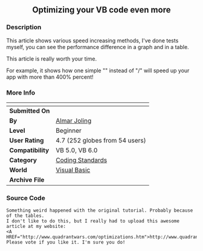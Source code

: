 ﻿<div align="center">

## Optimizing your VB code even more


</div>

### Description

This article shows various speed increasing methods, I've done tests myself, you can see the performance difference in a graph and in a table.

This article is really worth your time.

For example, it shows how one simple "\" instead of "/" will speed up your app with more than 400% percent!
 
### More Info
 


<span>             |<span>
---                |---
**Submitted On**   |
**By**             |[Almar Joling](https://github.com/Planet-Source-Code/PSCIndex/blob/master/ByAuthor/almar-joling.md)
**Level**          |Beginner
**User Rating**    |4.7 (252 globes from 54 users)
**Compatibility**  |VB 5\.0, VB 6\.0
**Category**       |[Coding Standards](https://github.com/Planet-Source-Code/PSCIndex/blob/master/ByCategory/coding-standards__1-43.md)
**World**          |[Visual Basic](https://github.com/Planet-Source-Code/PSCIndex/blob/master/ByWorld/visual-basic.md)
**Archive File**   |[](https://github.com/Planet-Source-Code/almar-joling-optimizing-your-vb-code-even-more__1-25929/archive/master.zip)





### Source Code

```
Something weird happened with the original tutorial. Probably because of the tables.
I don't like to do this, but I really had to upload this awesome article at my website:
<A HREF="http://www.quadrantwars.com/optimizations.htm">http://www.quadrantwars.com/optimizations.htm</A>
Please vote if you like it. I'm sure you do!
```

